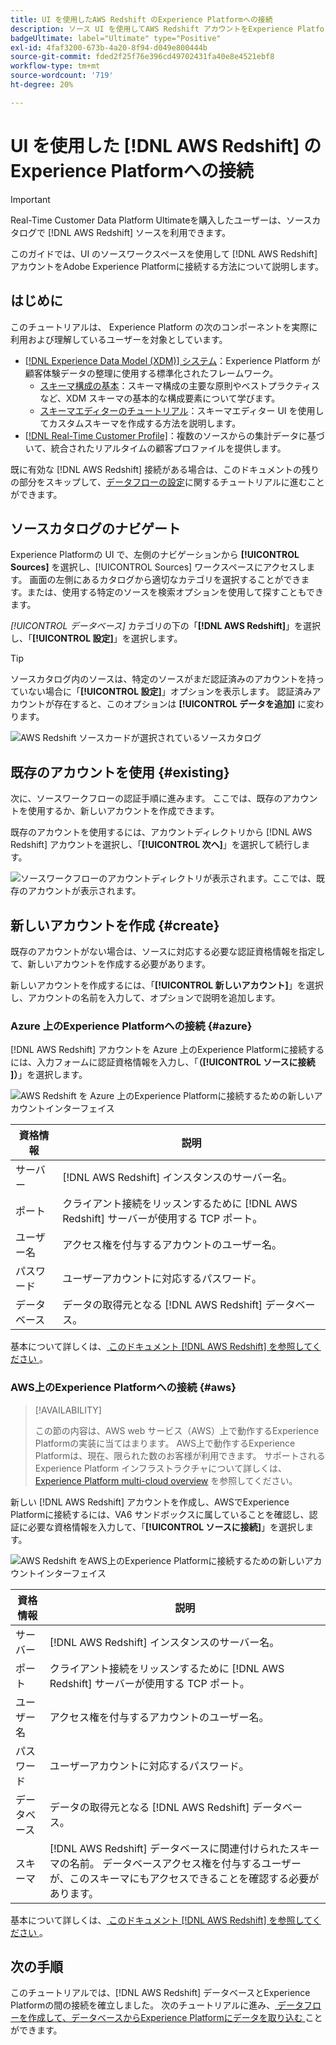 ```yaml
---
title: UI を使用したAWS Redshift のExperience Platformへの接続
description: ソース UI を使用してAWS Redshift アカウントをExperience Platformに接続する方法について説明します。
badgeUltimate: label="Ultimate" type="Positive"
exl-id: 4faf3200-673b-4a20-8f94-d049e800444b
source-git-commit: fded2f25f76e396cd49702431fa40e8e4521ebf8
workflow-type: tm+mt
source-wordcount: '719'
ht-degree: 20%

---
```


# UI を使用した [!DNL AWS Redshift] のExperience Platformへの接続

>[!IMPORTANT]
>
>Real-Time Customer Data Platform Ultimateを購入したユーザーは、ソースカタログで [!DNL AWS Redshift] ソースを利用できます。

このガイドでは、UI のソースワークスペースを使用して [!DNL AWS Redshift] アカウントをAdobe Experience Platformに接続する方法について説明します。

## はじめに

このチュートリアルは、 Experience Platform の次のコンポーネントを実際に利用および理解しているユーザーを対象としています。

- [[!DNL Experience Data Model (XDM)] システム](../../../../../xdm/home.md)：Experience Platform が顧客体験データの整理に使用する標準化されたフレームワーク。
   - [スキーマ構成の基本](../../../../../xdm/schema/composition.md)：スキーマ構成の主要な原則やベストプラクティスなど、XDM スキーマの基本的な構成要素について学びます。
   - [スキーマエディターのチュートリアル](../../../../../xdm/tutorials/create-schema-ui.md)：スキーマエディター UI を使用してカスタムスキーマを作成する方法を説明します。
- [[!DNL Real-Time Customer Profile]](../../../../../profile/home.md)：複数のソースからの集計データに基づいて、統合されたリアルタイムの顧客プロファイルを提供します。

既に有効な [!DNL AWS Redshift] 接続がある場合は、このドキュメントの残りの部分をスキップして、[データフローの設定](../../dataflow/databases.md)に関するチュートリアルに進むことができます。

## ソースカタログのナビゲート

Experience Platformの UI で、左側のナビゲーションから **[!UICONTROL Sources]** を選択し、[!UICONTROL Sources] ワークスペースにアクセスします。 画面の左側にあるカタログから適切なカテゴリを選択することができます。または、使用する特定のソースを検索オプションを使用して探すこともできます。

*[!UICONTROL データベース]* カテゴリの下の「**[!DNL AWS Redshift]**」を選択し、「**[!UICONTROL 設定]**」を選択します。

>[!TIP]
>
>ソースカタログ内のソースは、特定のソースがまだ認証済みのアカウントを持っていない場合に「**[!UICONTROL 設定]**」オプションを表示します。 認証済みアカウントが存在すると、このオプションは **[!UICONTROL データを追加]** に変わります。

![AWS Redshift ソースカードが選択されているソースカタログ ](../../../../images/tutorials/create/redshift/catalog.png)

## 既存のアカウントを使用 {#existing}

次に、ソースワークフローの認証手順に進みます。 ここでは、既存のアカウントを使用するか、新しいアカウントを作成できます。

既存のアカウントを使用するには、アカウントディレクトリから [!DNL AWS Redshift] アカウントを選択し、「**[!UICONTROL 次へ]**」を選択して続行します。

![ ソースワークフローのアカウントディレクトリが表示されます。ここでは、既存のアカウントが表示されます。](../../../../images/tutorials/create/redshift/existing.png)

## 新しいアカウントを作成 {#create}

既存のアカウントがない場合は、ソースに対応する必要な認証資格情報を指定して、新しいアカウントを作成する必要があります。

新しいアカウントを作成するには、「**[!UICONTROL 新しいアカウント]**」を選択し、アカウントの名前を入力して、オプションで説明を追加します。

### Azure 上のExperience Platformへの接続 {#azure}

[!DNL AWS Redshift] アカウントを Azure 上のExperience Platformに接続するには、入力フォームに認証資格情報を入力し、「**（[!UICONTROL  ソースに接続 ]）**」を選択します。

![AWS Redshift を Azure 上のExperience Platformに接続するための新しいアカウントインターフェイス ](../../../../images/tutorials/create/redshift/new.png)

| 資格情報 | 説明 |
| --- | --- |
| サーバー | [!DNL AWS Redshift] インスタンスのサーバー名。 |
| ポート | クライアント接続をリッスンするために [!DNL AWS Redshift] サーバーが使用する TCP ポート。 |
| ユーザー名 | アクセス権を付与するアカウントのユーザー名。 |
| パスワード | ユーザーアカウントに対応するパスワード。 |
| データベース | データの取得元となる [!DNL AWS Redshift] データベース。 |

基本について詳しくは、[ このドキュメント  [!DNL AWS Redshift]  を参照してください ](https://docs.aws.amazon.com/redshift/latest/gsg/new-user-serverless.html)。

### AWS上のExperience Platformへの接続 {#aws}

>[!AVAILABILITY]
>
>この節の内容は、AWS web サービス（AWS）上で動作するExperience Platformの実装に当てはまります。 AWS上で動作するExperience Platformは、現在、限られた数のお客様が利用できます。 サポートされるExperience Platform インフラストラクチャについて詳しくは、[Experience Platform multi-cloud overview](../../../../../landing/multi-cloud.md) を参照してください。

新しい [!DNL AWS Redshift] アカウントを作成し、AWSでExperience Platformに接続するには、VA6 サンドボックスに属していることを確認し、認証に必要な資格情報を入力して、「**[!UICONTROL ソースに接続]**」を選択します。

![AWS Redshift をAWS上のExperience Platformに接続するための新しいアカウントインターフェイス ](../../../../images/tutorials/create/redshift/aws-auth.png)

| 資格情報 | 説明 |
| --- | --- |
| サーバー | [!DNL AWS Redshift] インスタンスのサーバー名。 |
| ポート | クライアント接続をリッスンするために [!DNL AWS Redshift] サーバーが使用する TCP ポート。 |
| ユーザー名 | アクセス権を付与するアカウントのユーザー名。 |
| パスワード | ユーザーアカウントに対応するパスワード。 |
| データベース | データの取得元となる [!DNL AWS Redshift] データベース。 |
| スキーマ | [!DNL AWS Redshift] データベースに関連付けられたスキーマの名前。 データベースアクセス権を付与するユーザーが、このスキーマにもアクセスできることを確認する必要があります。 |

基本について詳しくは、[ このドキュメント  [!DNL AWS Redshift]  を参照してください ](https://docs.aws.amazon.com/redshift/latest/gsg/new-user-serverless.html)。

## 次の手順

このチュートリアルでは、[!DNL AWS Redshift] データベースとExperience Platformの間の接続を確立しました。 次のチュートリアルに進み、[ データフローを作成して、データベースからExperience Platformにデータを取り込む ](../../dataflow/databases.md) ことができます。